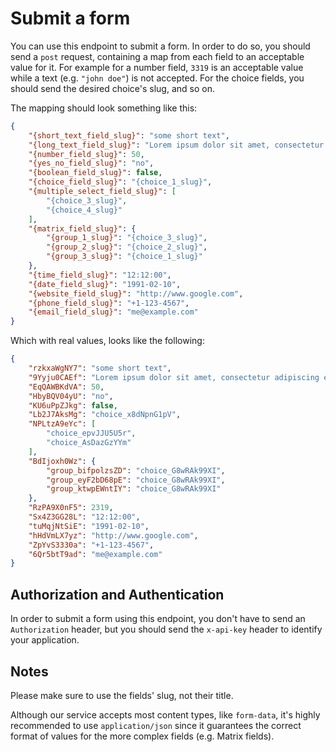 # Submit a form

You can use this endpoint to submit a form. In order to do so, you should send a `post` request, containing a map from each field to an acceptable value for it. For example for a number field, `3319` is an acceptable value while a text (e.g. `"john doe"`) is not accepted. For the choice fields, you should send the desired choice's slug, and so on.

The mapping should look something like this:

``` json
{
    "{short_text_field_slug}": "some short text",
    "{long_text_field_slug}": "Lorem ipsum dolor sit amet, consectetur adipiscing elit, sed do eiusmod tempor incididunt ut labore et dolore magna aliqua.",
    "{number_field_slug}": 50,
    "{yes_no_field_slug}": "no",
    "{boolean_field_slug}": false,
    "{choice_field_slug}": "{choice_1_slug}",
    "{multiple_select_field_slug}": [
        "{choice_3_slug}",
        "{choice_4_slug}"
    ],
    "{matrix_field_slug}": {
        "{group_1_slug}": "{choice_3_slug}",
        "{group_2_slug}": "{choice_2_slug}",
        "{group_3_slug}": "{choice_1_slug}"
    },
    "{time_field_slug}": "12:12:00",
    "{date_field_slug}": "1991-02-10",
    "{website_field_slug}": "http://www.google.com",
    "{phone_field_slug}": "+1-123-4567",
    "{email_field_slug}": "me@example.com"
}
```

Which with real values, looks like the following:

``` json
{
    "rzkxaWgNY7": "some short text",
    "9Yyju0CAEf": "Lorem ipsum dolor sit amet, consectetur adipiscing elit, sed do eiusmod tempor incididunt ut labore et dolore magna aliqua.",
    "EqQAWBKdVA": 50,
    "HbyBQV04yU": "no",
    "KU6uPpZJkg": false,
    "Lb2J7AksMg": "choice_x8dNpnG1pV",
    "NPLtzA9eYc": [
        "choice_epvJJU5U5r",
        "choice_AsDazGzYYm"
    ],
    "BdIjoxh0Wz": {
        "group_bifpolzsZD": "choice_G8wRAk99XI",
        "group_eyF2bD68pE": "choice_G8wRAk99XI",
        "group_ktwpEWntIY": "choice_G8wRAk99XI"
    },
    "RzPA9X0nF5": 2319,
    "Sx4Z3GG28L": "12:12:00",
    "tuMqjNtSiE": "1991-02-10",
    "hHdVmLX7yz": "http://www.google.com",
    "ZpYvS3330a": "+1-123-4567",
    "6Qr5btT9ad": "me@example.com"
}
```

## Authorization and Authentication

In order to submit a form using this endpoint, you don't have to send an `Authorization` header, but you should send the `x-api-key` header to identify your application.

## Notes

Please make sure to use the fields' slug, not their title.

Although our service accepts most content types, like `form-data`, it's highly recommended to use `application/json` since it guarantees the correct format of values for the more complex fields (e.g. Matrix fields).
